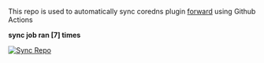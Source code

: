 This repo is used to automatically sync coredns plugin [forward](https://github.com/QZLin/forward) using Github Actions

**sync job ran [7] times**

[![Sync Repo](https://github.com/QZLin/coredns-extract/actions/workflows/sync.yaml/badge.svg)](https://github.com/QZLin/coredns-extract/actions/workflows/sync.yaml)
